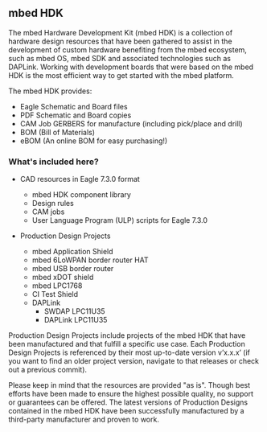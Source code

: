 ## mbed HDK

The mbed Hardware Development Kit (mbed HDK) is a collection of hardware design resources that have been gathered to assist in the development of custom hardware benefiting from the mbed ecosystem, such as mbed OS, mbed SDK and associated technologies such as DAPLink. Working with development boards that were based on the mbed HDK is the most efficient way to get started with the mbed platform.

The mbed HDK provides:

* Eagle Schematic and Board files
* PDF Schematic and Board copies
* CAM Job GERBERS for manufacture (including pick/place and drill)
* BOM (Bill of Materials)
* eBOM (An online BOM for easy purchasing!)

### What's included here?

- CAD resources in Eagle 7.3.0 format
    - mbed HDK component library
    - Design rules
    - CAM jobs
    - User Language Program (ULP) scripts for Eagle 7.3.0

- Production Design Projects
    - mbed Application Shield
    - mbed 6LoWPAN border router HAT
    - mbed USB border router
    - mbed xDOT shield
    - mbed LPC1768
    - CI Test Shield
    - DAPLink
       - SWDAP LPC11U35
       - DAPLink LPC11U35

Production Design Projects include projects of the mbed HDK that have been manufactured and that fulfill a specific use case. Each Production Design Projects is referenced by their most up-to-date version v’x.x.x’ (if you want to find an older project version, navigate to that releases or check out a previous commit).

Please keep in mind that the resources are provided "as is". Though best efforts have been made to ensure the highest possible quality, no support or guarantees can be offered. The latest versions of Production Designs contained in the mbed HDK have been successfully manufactured by a third-party manufacturer and proven to work.
